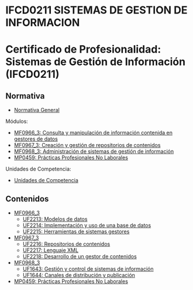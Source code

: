 # IFCD0211 SISTEMAS DE GESTION DE INFORMACION
# Certificado de Profesionalidad: Sistemas de Gestión de Información (IFCD0211)

## Normativa

- [Normativa General](normativa/IFCD0211.md)

Módulos:

- [MF0966_3: Consulta y manipulación de información contenida en gestores de datos](normativa/MF0966_3)
- [MF0967_3: Creación y gestión de repositorios de contenidos](normativa/MF0967_3)
- [MF0968_3: Administración de sistemas de gestión de información](normativa/MF0968_3)
- [MP0459: Prácticas Profesionales No Laborales](normativa/MP0459)

Unidades de Competencia:

- [Unidades de Competencia](normativa/ucs)

## Contenidos
- [MF0966_3](content/MF_0966_3/UF2213)
    - [UF2213: Modelos de datos](content/MF_0966_3/UF2213/UF2213)
    - [UF2214: Implementación y uso de una base de datos](content/MF_0966_3/UF2214)
    - [UF2215: Herramientas de sistemas gestores](content/MF_0966_3/UF2215)
- [MF0967_3](content/MF_0967_3/UF2216)
    - [UF2216: Repositorios de contenidos](content/MF_0967_3/UF2216)
    - [UF2217: Lenguaje XML](content/MF_0967_3/UF2217)
    - [UF2218: Desarrollo de un gestor de contenidos](content/MF_0967_3/UF2218)
- [MF0968_3](content/MF_0968_3/UF1643)
    - [UF1643: Gestión y control de sistemas de información](content/MF_0968_3/UF1643)
    - [UF1644: Canales de distribución y publicación](content/MF_0968_3/UF1644)
- [MP0459: Prácticas Profesionales No Laborales](content/MP0459/Practicas)
